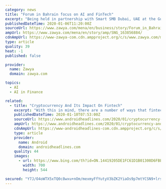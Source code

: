 ```yaml
---
category: news
title: "Forum in Bahrain focus on AI and FinTech"
excerpt: "Being held in partnership with Smart SMB Dubai, UAE at the Gulf Hotel conventions centre, the event will focus on Artificial Intelligence, FinTech and VAT, with more than 20 speakers sharing the latest in the world of technology and finance. The conference is expected to attract more than 200 participants from various sectors. It will also ..."
publishedDateTime: 2020-01-06T11:20:00Z
sourceUrl: https://www.zawya.com/mena/en/business/story/Forum_in_Bahrain_focus_on_AI_and_FinTech-SNG_163856884/
ampUrl: https://www.zawya.com/mena/en/story/amp/SNG_163856884/
cdnAmpUrl: https://www-zawya-com.cdn.ampproject.org/c/s/www.zawya.com/mena/en/story/amp/SNG_163856884/
type: article
quality: 39
heat: -1
published: false

provider:
  name: Zawya
  domain: zawya.com

topics:
  - AI
  - AI in Finance

related:
  - title: "Cryptocurrency And Its Impact On Fintech"
    excerpt: "With this in mind, there are a number of ways that fintech technology as well as the growing popularity of cryptocurrencies have helped a number of industries to expand. Whether this is through the integration of blockchain technology alongside intelligent Ai systems, or the continued use of online trading by individuals and businesses alike ..."
    publishedDateTime: 2020-01-10T07:53:00Z
    sourceUrl: https://www.androidheadlines.com/2020/01/cryptocurrency-and-its-impact-on-fintech.html
    ampUrl: https://www.androidheadlines.com/2020/01/cryptocurrency-and-its-impact-on-fintech.html/amp
    cdnAmpUrl: https://www-androidheadlines-com.cdn.ampproject.org/c/s/www.androidheadlines.com/2020/01/cryptocurrency-and-its-impact-on-fintech.html/amp
    type: article
    provider:
      name: Android
      domain: androidheadlines.com
    quality: 44
    images:
      - url: https://www.bing.com/th?id=ON.14419205DE1FC61D1B01300D6FBE8968
        width: 700
        height: 544

secured: "Y7J/O4oWTX5xTQ0c8wxu+nOm/mexmyFfYutyV3bZK2YiaOs9p7mtYCSN9+lrs4HR/1oMRbxSex0HXANtZPrC2ycAnMln4MOqntSc/rsHNgs2s5L/m/0fOybx0BRr/H5SKHKn+s2hszX2sLf92RVnjZgV32AUnDFA2gWmmOqbbr4nJWkWAovHueKmrO5fxz5/eUzIKybt6AepBbRqTjxyQZtXpL7LVo+J5xmx6aVWck0Ta5EjkSXIV7BvB/mOfb6EpWQWlfgdq1wcmtdy6feU4A==;qK2q4KhsKbVKuSwe0CTHwA=="
---
```


